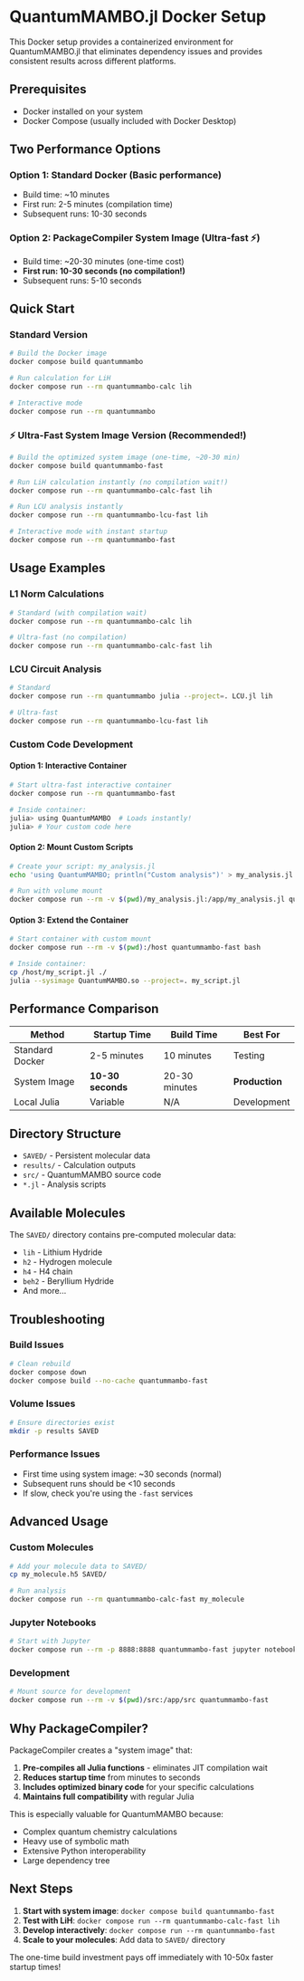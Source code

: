 # QuantumMAMBO.jl Docker Setup

This Docker setup provides a containerized environment for QuantumMAMBO.jl that eliminates dependency issues and provides consistent results across different platforms.

## Prerequisites

- Docker installed on your system
- Docker Compose (usually included with Docker Desktop)

## Two Performance Options

### Option 1: Standard Docker (Basic performance)
- Build time: ~10 minutes
- First run: 2-5 minutes (compilation time)
- Subsequent runs: 10-30 seconds

### Option 2: PackageCompiler System Image (Ultra-fast ⚡)
- Build time: ~20-30 minutes (one-time cost)
- **First run: 10-30 seconds (no compilation!)**
- Subsequent runs: 5-10 seconds

## Quick Start

### Standard Version

```bash
# Build the Docker image
docker compose build quantummambo

# Run calculation for LiH
docker compose run --rm quantummambo-calc lih

# Interactive mode
docker compose run --rm quantummambo
```

### ⚡ Ultra-Fast System Image Version (Recommended!)

```bash
# Build the optimized system image (one-time, ~20-30 min)
docker compose build quantummambo-fast

# Run LiH calculation instantly (no compilation wait!)
docker compose run --rm quantummambo-calc-fast lih

# Run LCU analysis instantly
docker compose run --rm quantummambo-lcu-fast lih

# Interactive mode with instant startup
docker compose run --rm quantummambo-fast
```

## Usage Examples

### L1 Norm Calculations
```bash
# Standard (with compilation wait)
docker compose run --rm quantummambo-calc lih

# Ultra-fast (no compilation)
docker compose run --rm quantummambo-calc-fast lih
```

### LCU Circuit Analysis
```bash
# Standard
docker compose run --rm quantummambo julia --project=. LCU.jl lih

# Ultra-fast
docker compose run --rm quantummambo-lcu-fast lih
```

### Custom Code Development

#### Option 1: Interactive Container
```bash
# Start ultra-fast interactive container
docker compose run --rm quantummambo-fast

# Inside container:
julia> using QuantumMAMBO  # Loads instantly!
julia> # Your custom code here
```

#### Option 2: Mount Custom Scripts
```bash
# Create your script: my_analysis.jl
echo 'using QuantumMAMBO; println("Custom analysis")' > my_analysis.jl

# Run with volume mount
docker compose run --rm -v $(pwd)/my_analysis.jl:/app/my_analysis.jl quantummambo-fast julia --sysimage QuantumMAMBO.so --project=. /app/my_analysis.jl
```

#### Option 3: Extend the Container
```bash
# Start container with custom mount
docker compose run --rm -v $(pwd):/host quantummambo-fast bash

# Inside container:
cp /host/my_script.jl ./
julia --sysimage QuantumMAMBO.so --project=. my_script.jl
```

## Performance Comparison

| Method | Startup Time | Build Time | Best For |
|--------|-------------|------------|----------|
| Standard Docker | 2-5 minutes | 10 minutes | Testing |
| System Image | **10-30 seconds** | 20-30 minutes | **Production** |
| Local Julia | Variable | N/A | Development |

## Directory Structure

- `SAVED/` - Persistent molecular data
- `results/` - Calculation outputs
- `src/` - QuantumMAMBO source code
- `*.jl` - Analysis scripts

## Available Molecules

The `SAVED/` directory contains pre-computed molecular data:
- `lih` - Lithium Hydride
- `h2` - Hydrogen molecule  
- `h4` - H4 chain
- `beh2` - Beryllium Hydride
- And more...

## Troubleshooting

### Build Issues
```bash
# Clean rebuild
docker compose down
docker compose build --no-cache quantummambo-fast
```

### Volume Issues
```bash
# Ensure directories exist
mkdir -p results SAVED
```

### Performance Issues
- First time using system image: ~30 seconds (normal)
- Subsequent runs should be <10 seconds
- If slow, check you're using the `-fast` services

## Advanced Usage

### Custom Molecules
```bash
# Add your molecule data to SAVED/
cp my_molecule.h5 SAVED/

# Run analysis
docker compose run --rm quantummambo-calc-fast my_molecule
```

### Jupyter Notebooks
```bash
# Start with Jupyter
docker compose run --rm -p 8888:8888 quantummambo-fast jupyter notebook --ip=0.0.0.0 --allow-root
```

### Development
```bash
# Mount source for development
docker compose run --rm -v $(pwd)/src:/app/src quantummambo-fast
```

## Why PackageCompiler?

PackageCompiler creates a "system image" that:
1. **Pre-compiles all Julia functions** - eliminates JIT compilation wait
2. **Reduces startup time** from minutes to seconds
3. **Includes optimized binary code** for your specific calculations
4. **Maintains full compatibility** with regular Julia

This is especially valuable for QuantumMAMBO because:
- Complex quantum chemistry calculations
- Heavy use of symbolic math
- Extensive Python interoperability
- Large dependency tree

## Next Steps

1. **Start with system image**: `docker compose build quantummambo-fast`
2. **Test with LiH**: `docker compose run --rm quantummambo-calc-fast lih`
3. **Develop interactively**: `docker compose run --rm quantummambo-fast`
4. **Scale to your molecules**: Add data to `SAVED/` directory

The one-time build investment pays off immediately with 10-50x faster startup times! 